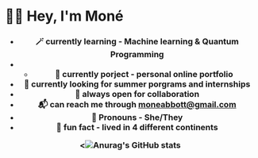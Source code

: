 # 👋🏾 Hey, I'm Moné

<h3 align = "center" Born Quantum & Web development enthusiast. </h3>

 - 🪄 currently learning - Machine learning & Quantum Programming 
 -  - 🔭 currently porject - personal online portfolio 
 - 🌋 currently looking for summer porgrams and internships 
 - 👀 always open for collaboration 
 - 📬 can reach me through moneabbott@gmail.com 
 - 🎏 Pronouns - She/They
 - 🌱 fun fact - lived in 4 different continents 




<![Anurag's GitHub stats](https://github-readme-stats.vercel.app/api?username=eiiscue&show_icons=true&theme=graywhite)




<!--
- Helloo! I'm Moné
-  🏳️‍🌈 She/Her 
- I'm a STEM Highschool Sohpmore in Stafford, Va
- Intrest are | Climate scinece | Particle Physics | Abstract Algebra | Calculus | Quantum Computing & Coding | Cats | Cliamte Justice | Robotics  
- Favorites + Hobbies are | Matcha tea | Baking & Cooking | Reading | Gardening | Bird Watching | Film + Photogrpahy 
- Were to find me | Twitter - Eiiscue | Tumblr - Eiiscue | Pintrest - Eiiscue |
-  Specailties | Python | Html + Css | UI Ux design | Quantum Coding | Swift 
- Other Info | Founder of Caeli Collective 
-->
